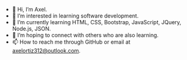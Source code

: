 - 👋 Hi, I’m Axel.
- 👀 I’m interested in learning software development.
- 🌱 I’m currently learning HTML, CSS, Bootstrap, JavaScript, JQuery, Node.js, JSON.
- 💞️ I’m hoping to connect with others who are also learning.
- 📫 How to reach me through GitHub or email at axelortiz312@outlook.com.

<!---
axelortiz73/axelortiz73 is a ✨ special ✨ repository because its `README.md` (this file) appears on your GitHub profile.
You can click the Preview link to take a look at your changes.
--->
